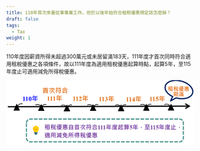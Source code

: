 ```yaml
---
title: 110年首次來臺從事專業工作，但於以後年始符合租稅優惠規定該怎麼辦？
draft: false
tags:
  - Tax
weight: 1
---
```

110年度因薪資所得未超過300萬元或未居留滿183天，111年度才首次同時符合適用租稅優惠之各項條件，故以111年度為適用租稅優惠起算時點，起算5年，至115年度止可適用減免所得稅優惠。

![租稅優惠範例](/cms-uploads/租稅優惠範例.png)